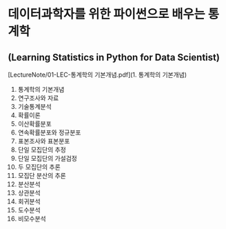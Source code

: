 # 데이터과학자를 위한 파이썬으로 배우는 통계학
## (Learning Statistics in Python for Data Scientist)


[LectureNote/01-LEC-통계학의 기본개념.pdf](1. 통계학의 기본개념)
1. 통계학의 기본개념
2. 연구조사와 자료
3. 기술통계분석
4. 확률이론
5. 이산확률분포
6. 연속확률분포와 정규분포
7. 표본조사와 표본분포
8. 단일 모집단의 추정
9. 단일 모집단의 가설검정
10. 두 모집단의 추론
11. 모집단 분산의 추론
12. 분산분석
13. 상관분석
14. 회귀분석
15. 도수분석
16. 비모수분석
